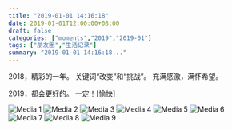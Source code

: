 ```yaml
---
title: "2019-01-01 14:16:18"
date: 2019-01-01T12:00:00+08:00
draft: false
categories: ["moments","2019","2019-01"]
tags: ["朋友圈","生活记录"]
summary: "2019-01-01 14:16:18..."
---
```


2018，精彩的一年。
关键词“改变”和“挑战”。
充满感激，满怀希望。

2019，都会更好的。
一定！[愉快]

![Media 1](/Moments/photos/2019-01-01/201901011416180.jpg)
![Media 2](/Moments/photos/2019-01-01/201901011416181.jpg)
![Media 3](/Moments/photos/2019-01-01/201901011416182.jpg)
![Media 4](/Moments/photos/2019-01-01/201901011416183.jpg)
![Media 5](/Moments/photos/2019-01-01/201901011416184.jpg)
![Media 6](/Moments/photos/2019-01-01/201901011416185.jpg)
![Media 7](/Moments/photos/2019-01-01/201901011416186.jpg)
![Media 8](/Moments/photos/2019-01-01/201901011416187.jpg)
![Media 9](/Moments/photos/2019-01-01/201901011416188.jpg)


